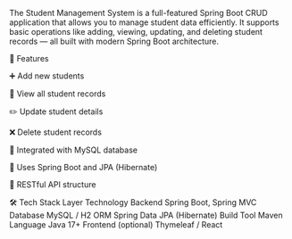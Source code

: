 The Student Management System is a full-featured Spring Boot CRUD application that allows you to manage student data efficiently.
It supports basic operations like adding, viewing, updating, and deleting student records — all built with modern Spring Boot architecture.

🧩 Features

➕ Add new students

📄 View all student records

✏️ Update student details

❌ Delete student records

💾 Integrated with MySQL database

🧠 Uses Spring Boot and JPA (Hibernate)

🧰 RESTful API structure

🛠️ Tech Stack
Layer	Technology
Backend	Spring Boot, Spring MVC
Database	MySQL / H2
ORM	Spring Data JPA (Hibernate)
Build Tool	Maven
Language	Java 17+
Frontend (optional)	Thymeleaf / React
